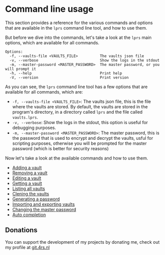 # Command line usage

This section provides a reference for the various commands and options that are
available in the `lprs` command line tool, and how to use them.

But before we dive into the commands, let's take a look at the `lprs` main
options, which are available for all commands.

```
Options:
  -f, --vaults-file <VAULTS_FILE>          The vaults json file
  -v, --verbose                            Show the logs in the stdout
  -m, --master-password <MASTER_PASSWORD>  The master password, or you will prompt it
  -h, --help                               Print help
  -V, --version                            Print version
```

As you can see, the `lprs` command line tool has a few options that are
available for all commands, which are:

- `-f, --vaults-file <VAULTS_FILE>`: The vaults json file, this is the file
  where the vaults are stored. By default, the vaults are stored in the
  program's directory, in a directory called `lprs` and the file called
  `vaults.lprs`.
- `-v, --verbose`: Show the logs in the stdout, this option is useful for
  debugging purposes.
- `-m, --master-password <MASTER_PASSWORD>`: The master password, this is the
  password that is used to encrypt and decrypt the vaults, usful for scripting
  purposes, otherwise you will be prompted for the master password (which is
  better for security reasons)

Now let's take a look at the available commands and how to use them.

- [Adding a vault](commands/add.md)
- [Removing a vault](commands/remove.md)
- [Editing a vault](commands/edit.md)
- [Getting a vault](commands/get.md)
- [Listing all vaults](commands/list.md)
- [Clening the vaults](commands/clean.md)
- [Generating a password](commands/generate-password.md)
- [Importing and exporting vaults](commands/import-export.md)
- [Changing the master password](commands/change-master-password.md)
- [Auto completion](commands/auto-completion.md)

## Donations
You can support the development of my projects by donating me, check out my profile at [git.4rs.nl](https://git.4rs.nl/awiteb#donations)
